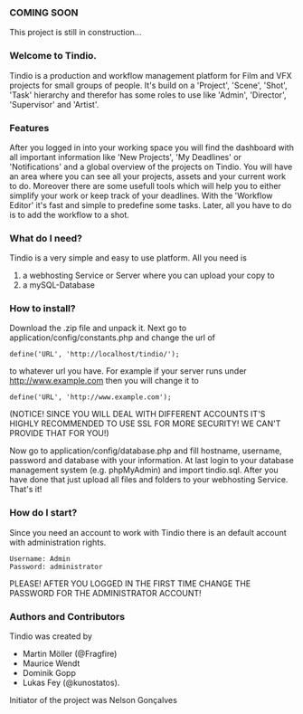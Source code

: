### COMING SOON
This project is still in construction...

### Welcome to Tindio.
Tindio is a production and workflow management platform for Film and VFX projects for small groups of people. It's build on a 'Project', 'Scene', 'Shot', 'Task' hierarchy and therefor has some roles to use like 'Admin', 'Director', 'Supervisor' and 'Artist'.

### Features
After you logged in into your working space you will find the dashboard with all important information like 'New Projects', 'My Deadlines' or 'Notifications' and a global overview of the projects on Tindio.
You will have an area where you can see all your projects, assets and your current work to do. Moreover there are some usefull tools which will help you to either simplify your work or keep track of your deadlines. With the 'Workflow Editor' it's fast and simple to predefine some tasks. Later, all you have to do is to add the workflow to a shot.

### What do I need?
Tindio is a very simple and easy to use platform. All you need is

1. a webhosting Service or Server where you can upload your copy to
2. a mySQL-Database

### How to install?
Download the .zip file and unpack it. Next go to application/config/constants.php and change the url of
```
define('URL', 'http://localhost/tindio/');
```
to whatever url you have. For example if your server runs under http://www.example.com then you will change it to
```
define('URL', 'http://www.example.com');
```

(NOTICE! SINCE YOU WILL DEAL WITH DIFFERENT ACCOUNTS IT'S HIGHLY RECOMMENDED TO USE SSL FOR MORE SECURITY! WE CAN'T PROVIDE THAT FOR YOU!)

Now go to application/config/database.php and fill hostname, username, password and database with your information. At last login to your database management system (e.g. phpMyAdmin) and import tindio.sql.
After you have done that just upload all files and folders to your webhosting Service.
That's it!

### How do I start?
Since you need an account to work with Tindio there is an default account with administration rights.
```
Username: Admin
Password: administrator
```

PLEASE! AFTER YOU LOGGED IN THE FIRST TIME CHANGE THE PASSWORD FOR THE ADMINISTRATOR ACCOUNT!

### Authors and Contributors
Tindio was created by

* Martin Möller (@Fragfire)
* Maurice Wendt
* Dominik Gopp
* Lukas Fey (@kunostatos).

Initiator of the project was Nelson Gonçalves

